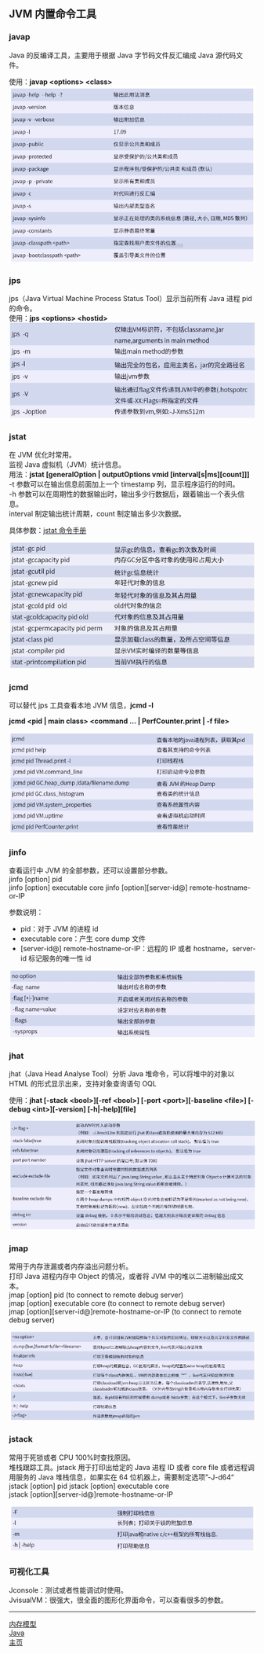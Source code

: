 ## JVM 内置命令工具

### javap

Java 的反编译工具，主要用于根据 Java 字节码文件反汇编成 Java 源代码文件。

使用：**javap \<options> \<class>**
![javap](res/javap.png)

### jps

jps（Java Virtual Machine Process Status Tool）显示当前所有 Java 进程 pid 的命令。  
使用：**jps \<options> \<hostid>**
![jps](res/jps.png)

### jstat

在 JVM 优化时常用。  
监视 Java 虚拟机（JVM）统计信息。  
用法：**jstat [generalOption | outputOptions vmid [interval[s|ms][count]]]**  
-t 参数可以在输出信息前面加上一个 timestamp 列，显示程序运行的时间。  
-h 参数可以在周期性的数据输出时，输出多少行数据后，跟着输出一个表头信息。  
interval 制定输出统计周期，count 制定输出多少次数据。

具体参数：[jstat 命令手册](/资料/jstat命令手册.pdf)

![jstat](res/jstat.png)

### jcmd

可以替代 jps 工具查看本地 JVM 信息，**jcmd -l**

**jcmd \<pid | main class> \<command ... | PerfCounter.print | -f file>**

![jcmd](res/jcmd.png)

### jinfo

查看运行中 JVM 的全部参数，还可以设置部分参数。  
jinfo [option] pid  
jinfo [option] executable core
jinfo [option][server-id@] remote-hostname-or-IP

参数说明：

-   pid：对于 JVM 的进程 id
-   executable core：产生 core dump 文件
-   [server-id@] remote-hostname-or-IP：远程的 IP 或者 hostname，server-id 标记服务的唯一性 id

![jinfo](res/jinfo.png)

### jhat

jhat（Java Head Analyse Tool）分析 Java 堆命令，可以将堆中的对象以 HTML 的形式显示出来，支持对象查询语句 OQL

使用：**jhat [-stack \<bool>][-ref \<bool>] [-port \<port>][-baseline \<file>] [-debug \<int>][-version] [-h|-help][file]**

![jhat](res/jhat.png)

### jmap

常用于内存泄漏或者内存溢出问题分析。  
打印 Java 进程内存中 Object 的情况，或者将 JVM 中的堆以二进制输出成文本。  
jmap [option] pid (to connect to remote debug server)  
jmap [option] executable core (to connect to remote debug server)  
jmap [option][server-id@]remote-hostname-or-IP (to connect to remote debug server)

![jmap](res/jmap.png)

### jstack

常用于死锁或者 CPU 100%时查找原因。  
堆栈跟踪工具。jstack 用于打印出给定的 Java 进程 ID 或者 core file 或者远程调用服务的 Java 堆栈信息，如果实在 64 位机器上，需要制定选项”-J-d64“  
jstack [option] pid
jstack [option] executable core  
jstack [option][server-id@]remote-hostname-or-IP

![jstack](res/jstack.png)

### 可视化工具

Jconsole：测试或者性能调试时使用。  
JvisualVM：很强大，很全面的图形化界面命令，可以查看很多的参数。

---

[内存模型](./README.md)  
[Java](../README.md)  
[主页](../../../../../)
